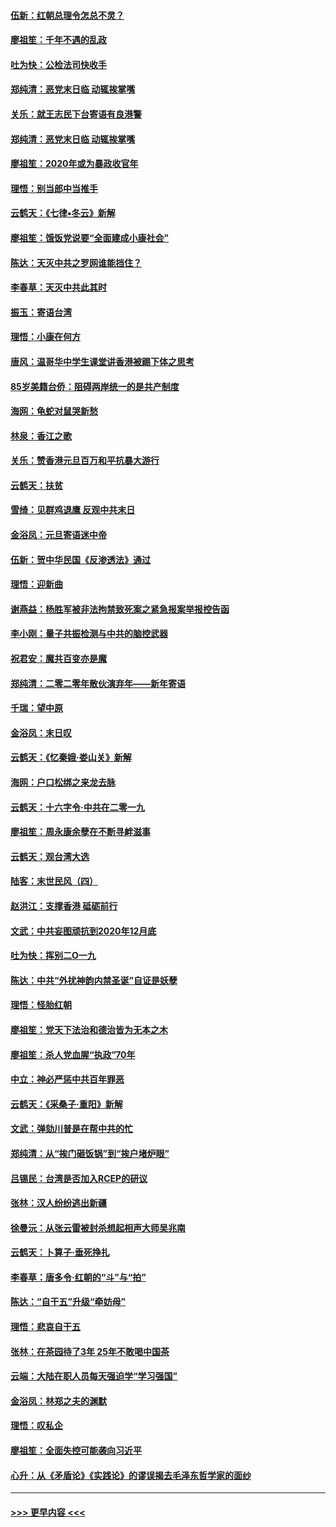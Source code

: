 #### [伍新：红朝总理令怎总不灵？](../pages/nsc993/n11770813.md?t=01071402) 
#### [廖祖笙：千年不遇的乱政](../pages/nsc993/n11770373.md?t=01071402) 
#### [吐为快：公检法司快收手](../pages/nsc993/n11770359.md?t=01071402) 
#### [郑纯清：恶党末日临 动辄挨掌嘴](../pages/nsc993/n11769912.md?t=01071402) 
#### [关乐：就王志民下台寄语有良港警](../pages/nsc993/n11769903.md?t=01071402) 
#### [郑纯清：恶党末日临 动辄挨掌嘴](../pages/nsc993/n11769356.md?t=01071402) 
#### [廖祖笙：2020年或为暴政收官年](../pages/nsc993/n11768216.md?t=01071402) 
#### [理悟：别当郎中当推手](../pages/nsc993/n11768243.md?t=01071402) 
#### [云鹤天：《七律▪冬云》新解](../pages/nsc993/n11768204.md?t=01071402) 
#### [廖祖笙：饿饭党说要“全面建成小康社会”](../pages/nsc993/n11767482.md?t=01071402) 
#### [陈达：天灭中共之罗网谁能挡住？](../pages/nsc993/n11767465.md?t=01071402) 
#### [李春草：天灭中共此其时](../pages/nsc993/n11767452.md?t=01071402) 
#### [振玉：寄语台湾](../pages/nsc993/n11767432.md?t=01071402) 
#### [理悟：小康在何方](../pages/nsc993/n11767394.md?t=01071402) 
#### [唐风：温哥华中学生课堂讲香港被踢下体之思考](../pages/nsc993/n11766848.md?t=01071402) 
#### [85岁美籍台侨：阻碍两岸统一的是共产制度](../pages/nsc993/n11765043.md?t=01071402) 
#### [海网：龟蛇对鼠哭新愁](../pages/nsc993/n11764895.md?t=01071402) 
#### [林泉：香江之歌](../pages/nsc993/n11764415.md?t=01071402) 
#### [关乐：赞香港元旦百万和平抗暴大游行](../pages/nsc993/n11764382.md?t=01071402) 
#### [云鹤天：扶贫](../pages/nsc993/n11764245.md?t=01071402) 
#### [雪绮：见群鸡退鹰  反观中共末日](../pages/nsc993/n11762112.md?t=01071402) 
#### [金浴凤：元旦寄语迷中帝](../pages/nsc993/n11761788.md?t=01071402) 
#### [伍新：贺中华民国《反渗透法》通过](../pages/nsc993/n11761994.md?t=01071402) 
#### [理悟：迎新曲](../pages/nsc993/n11761152.md?t=01071402) 
#### [谢燕益：杨胜军被非法拘禁致死案之紧急报案举报控告函](../pages/nsc993/n11756134.md?t=01071402) 
#### [李小刚：量子共振检测与中共的脑控武器](../pages/nsc993/n11754518.md?t=01071402) 
#### [祝君安：魔共百变亦是魔](../pages/nsc993/n11754469.md?t=01071402) 
#### [郑纯清：二零二零年散伙演弃年——新年寄语](../pages/nsc993/n11754195.md?t=01071402) 
#### [千瑞：望中原](../pages/nsc993/n11754159.md?t=01071402) 
#### [金浴凤：末日叹](../pages/nsc993/n11752359.md?t=01071402) 
#### [云鹤天：《忆秦娥‧娄山关》新解](../pages/nsc993/n11752348.md?t=01071402) 
#### [海网：户口松绑之来龙去脉](../pages/nsc993/n11752328.md?t=01071402) 
#### [云鹤天：十六字令‧中共在二零一九](../pages/nsc993/n11752305.md?t=01071402) 
#### [廖祖笙：周永康余孽在不断寻衅滋事](../pages/nsc993/n11751013.md?t=01071402) 
#### [云鹤天：观台湾大选](../pages/nsc993/n11751007.md?t=01071402) 
#### [陆客：末世民风（四）](../pages/nsc993/n11749203.md?t=01071402) 
#### [赵洪江：支撑香港 砥砺前行](../pages/nsc993/n11748482.md?t=01071402) 
#### [文武：中共妄图顽抗到2020年12月底](../pages/nsc993/n11748446.md?t=01071402) 
#### [吐为快：挥别二O一九](../pages/nsc993/n11748411.md?t=01071402) 
#### [陈达：中共“外扰神韵内禁圣诞”自证是妖孽](../pages/nsc993/n11748226.md?t=01071402) 
#### [理悟：怪胎红朝](../pages/nsc993/n11748206.md?t=01071402) 
#### [廖祖笙：党天下法治和德治皆为无本之木](../pages/nsc993/n11748135.md?t=01071402) 
#### [廖祖笙：杀人党血腥“执政”70年](../pages/nsc993/n11745144.md?t=01071402) 
#### [中立：神必严惩中共百年罪恶](../pages/nsc993/n11744970.md?t=01071402) 
#### [云鹤天：《采桑子‧重阳》新解](../pages/nsc993/n11744948.md?t=01071402) 
#### [文武：弹劾川普是在帮中共的忙](../pages/nsc993/n11744758.md?t=01071402) 
#### [郑纯清：从“挨门砸饭锅”到“挨户堵炉眼”](../pages/nsc993/n11744745.md?t=01071402) 
#### [吕锡民：台湾是否加入RCEP的研议](../pages/nsc993/n11744701.md?t=01071402) 
#### [张林：汉人纷纷逃出新疆](../pages/nsc993/n11743530.md?t=01071402) 
#### [徐曼沅：从张云雷被封杀想起相声大师吴兆南](../pages/nsc993/n11741816.md?t=01071402) 
#### [云鹤天：卜算子‧垂死挣扎](../pages/nsc993/n11739956.md?t=01071402) 
#### [李春草：唐多令‧红朝的“斗”与“拍”](../pages/nsc993/n11739830.md?t=01071402) 
#### [陈达：“自干五”升级“牵妨母”](../pages/nsc993/n11739724.md?t=01071402) 
#### [理悟：悲哀自干五](../pages/nsc993/n11739547.md?t=01071402) 
#### [张林：在茶园待了3年 25年不敢喝中国茶](../pages/nsc993/n11739240.md?t=01071402) 
#### [云端：大陆在职人员每天强迫学“学习强国”](../pages/nsc993/n11738735.md?t=01071402) 
#### [金浴凤：林郑之夫的渊默](../pages/nsc993/n11737735.md?t=01071402) 
#### [理悟：叹私企](../pages/nsc993/n11737715.md?t=01071402) 
#### [廖祖笙：全面失控可能袭向习近平](../pages/nsc993/n11737704.md?t=01071402) 
#### [心升：从《矛盾论》《实践论》的谬误揭去毛泽东哲学家的面纱](../pages/nsc993/n11736962.md?t=01071402) 

----
#### [ >>> 更早内容 <<< ](../indexes/nsc993-earlier.md)
